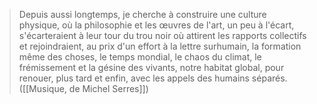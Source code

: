 > Depuis aussi longtemps, je cherche à construire une culture physique, où la philosophie et les œuvres de l'art, un peu à l'écart, s'écarteraient à leur tour du trou noir où attirent les rapports collectifs et rejoindraient, au prix d'un effort à la lettre surhumain, la formation même des choses, le temps mondial, le chaos du climat, le frémissement et la gésine des vivants, notre habitat global, pour renouer, plus tard et enfin, avec les appels des humains séparés. ([[Musique, de Michel Serres]])